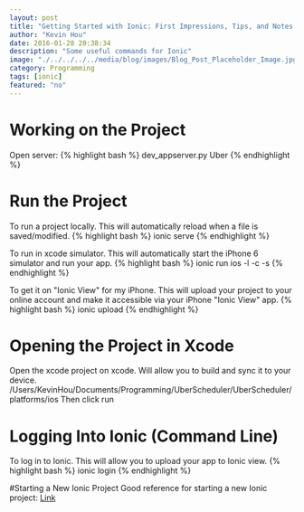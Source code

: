```yaml
---
layout: post
title: "Getting Started with Ionic: First Impressions, Tips, and Notes to Self"
author: "Kevin Hou"
date: 2016-01-28 20:38:34
description: "Some useful commands for Ionic"
image: "./../../../../media/blog/images/Blog_Post_Placeholder_Image.jpg"
category: Programming
tags: [ionic]
featured: "no"
---
```


# Working on the Project
Open server:
{% highlight bash %}
dev_appserver.py Uber
{% endhighlight %}

# Run the Project
To run a project locally. This will automatically reload when a file is saved/modified.
{% highlight bash %}
ionic serve
{% endhighlight %}

To run in xcode simulator. This will automatically start the iPhone 6 simulator and run your app.
{% highlight bash %}
ionic run ios -l -c -s
{% endhighlight %}

To get it on "Ionic View" for my iPhone. This will upload your project to your online account and make it accessible via your iPhone "Ionic View" app.
{% highlight bash %}
ionic upload
{% endhighlight %}

# Opening the Project in Xcode
Open the xcode project on xcode. Will allow you to build and sync it to your device.
/Users/KevinHou/Documents/Programming/UberScheduler/UberScheduler/platforms/ios
Then click run

# Logging Into Ionic (Command Line)
To log in to Ionic. This will allow you to upload your app to Ionic view.
{% highlight bash %}
ionic login
{% endhighlight %}

#Starting a New Ionic Project
Good reference for starting a new Ionic project:
<a href="http://stackoverflow.com/questions/30518213/error-uploading-ionic-app" target="blank">Link</a>
